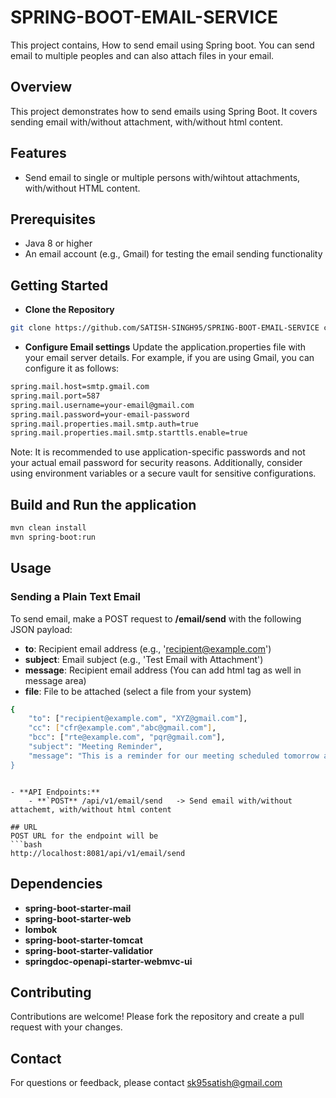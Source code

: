 # SPRING-BOOT-EMAIL-SERVICE
This project contains, How to send email using Spring boot. You can send email to multiple peoples and can also attach files in your email.

## Overview
This project demonstrates how to send emails using Spring Boot. It covers sending email with/without attachment, with/without html content.

## Features

- Send email to single or multiple persons with/wihtout attachments, with/without HTML content.

## Prerequisites

- Java 8 or higher
- An email account (e.g., Gmail) for testing the email sending functionality
  
## Getting Started

- **Clone the Repository**
```bash
git clone https://github.com/SATISH-SINGH95/SPRING-BOOT-EMAIL-SERVICE cd SPRING-BOOT-EMAIL-SERVICE
```

- **Configure Email settings**
Update the application.properties file with your email server details. For example, if you are using Gmail, you can configure it as follows:

```bash
spring.mail.host=smtp.gmail.com
spring.mail.port=587
spring.mail.username=your-email@gmail.com
spring.mail.password=your-email-password
spring.mail.properties.mail.smtp.auth=true
spring.mail.properties.mail.smtp.starttls.enable=true

```
Note: It is recommended to use application-specific passwords and not your actual email password for security reasons. Additionally, consider using environment variables or a secure vault for sensitive configurations.

## Build and Run the application
```bash
mvn clean install
mvn spring-boot:run
```

## Usage
### Sending a Plain Text Email
To send email, make a POST request to **/email/send** with the following JSON payload:

- **to**: Recipient email address (e.g., 'recipient@example.com')
- **subject**:  Email subject (e.g., 'Test Email with Attachment')
- **message**: Recipient email address (You can add html tag as well in message area)
- **file**: File to be attached (select a file from your system)

```bash
{
    "to": ["recipient@example.com", "XYZ@gmail.com"],
    "cc": ["cfr@example.com","abc@gmail.com"],
    "bcc": ["rte@example.com", "pqr@gmail.com"],
    "subject": "Meeting Reminder",
    "message": "This is a reminder for our meeting scheduled tomorrow at 10 AM. <h1>This is an HTML email</h1><p>with some <b>bold</b> text.</p>""
}
```
```

- **API Endpoints:**
    - **`POST** /api/v1/email/send   -> Send email with/without attachemt, with/without html content

## URL
POST URL for the endpoint will be
```bash
http://localhost:8081/api/v1/email/send
```

## Dependencies
- **spring-boot-starter-mail**
- **spring-boot-starter-web**
- **lombok**
- **spring-boot-starter-tomcat**
- **spring-boot-starter-validatior**
- **springdoc-openapi-starter-webmvc-ui**

## Contributing
Contributions are welcome! Please fork the repository and create a pull request with your changes.

## Contact
For questions or feedback, please contact sk95satish@gmail.com



